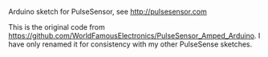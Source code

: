 Arduino sketch for PulseSensor, see http://pulsesensor.com

This is the original code from https://github.com/WorldFamousElectronics/PulseSensor_Amped_Arduino. I have only renamed it for consistency with my other PulseSense sketches.
